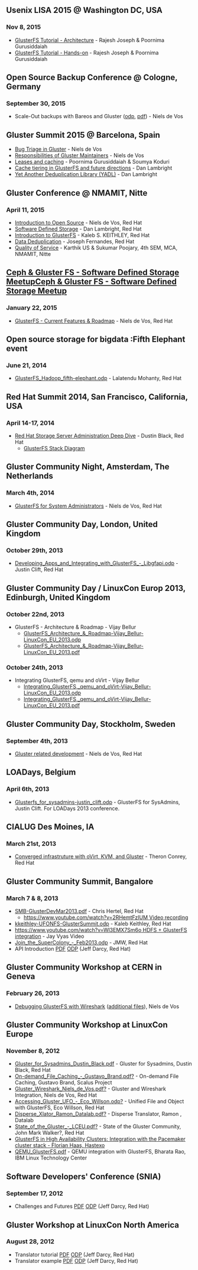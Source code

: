 
Usenix LISA 2015 @ Washington DC, USA
-------------------------------------

### Nov 8, 2015

-   [GlusterFS Tutorial - Architecture](./LISA-2015-GlusterFS-Introduction.odp) -
    Rajesh Joseph & Poornima Gurusiddaiah
-   [GlusterFS Tutorial - Hands-on](./LISA-2015-GlusterFS-Hands-on.odp) -
    Rajesh Joseph & Poornima Gurusiddaiah

Open Source Backup Conference @ Cologne, Germany
------------------------------------------------

### September 30, 2015

-   Scale-Out backups with Bareos and Gluster
    ([odp](Scale-Out_backups_with_Bareos_and_Gluster.odp),
    [pdf](Scale-Out_backups_with_Bareos_and_Gluster.pdf)) - Niels de Vos

Gluster Summit 2015 @ Barcelona, Spain
--------------------------------------

-   [Bug Triage in Gluster](./Bug_Triage_in_Gluster.odp) -
    Niels de Vos
-   [Responsibilities of Gluster
    Maintainers](./Responsibilities_of_Gluster_Maintainers.odp) -
    Niels de Vos
-   [Leases and caching](./Leases-and-caching_final.odp) -
    Poornima Gurusiddaiah & Soumya Koduri
-   [Cache tiering in GlusterFS and future
    directions](./Tiering_barcelona.odp) - Dan Lambright
-   [Yet Another Deduplication
    Library (YADL)](./Light_barcelona.odp) - Dan Lambright

Gluster Conference @ NMAMIT, Nitte
----------------------------------

### April 11, 2015

-   [Introduction to Open
    Source](./GlusterFS_Open_Source.odp) - Niels de Vos,
    Red Hat
-   [Software Defined
    Storage](./Software_Defined_Storage.odp) - Dan
    Lambright, Red Hat
-   [Introduction to
    GlusterFS](./Gluster_Technical_Overview.odp) -
    Kaleb S. KEITHLEY, Red Hat
-   [Data Deduplication](./Dedupe_nmamit.odp) - Joseph
    Fernandes, Red Hat
-   [Quality of Service](./Qos.odp) - Karthik US & Sukumar
    Poojary, 4th SEM, MCA, NMAMIT, Nitte

[Ceph & Gluster FS - Software Defined Storage MeetupCeph & Gluster FS - Software Defined Storage Meetup](http://www.meetup.com/RedHatFinland/events/218774694/)
---------------------------------------------------------------------------------------------------------------------------------------------------------------

### January 22, 2015

-   [GlusterFS - Current Features &
    Roadmap](./GlusterFS_Current_Features_and_Roadmap.pdf) -
    Niels de Vos, Red Hat

Open source storage for bigdata :Fifth Elephant event
-----------------------------------------------------

### June 21, 2014

-   [GlusterFS_Hadoop_fifth-elephant.odp](./GlusterFS_Hadoop_fifth-elephant.odp) - Lalatendu Mohanty, Red
    Hat

Red Hat Summit 2014, San Francisco, California, USA
---------------------------------------------------

### April 14-17, 2014

-   [Red Hat Storage Server Administration Deep
    Dive](http://people.redhat.com/dblack/summit2014/black_w_1650_Red_Hat_Storage_Server_administration_deep_dive.odp) -
    Dustin Black, Red Hat
    -   [GlusterFS Stack
        Diagram](http://people.redhat.com/dblack/summit2014/gluster_stack.odp)

Gluster Community Night, Amsterdam, The Netherlands
---------------------------------------------------

### March 4th, 2014

-   [GlusterFS for System
    Administrators](http://people.redhat.com/ndevos/talks/gluster_for_sysadmins-amsterdam-20140304.pdf) -
    Niels de Vos, Red Hat

Gluster Community Day, London, United Kingdom
---------------------------------------------

### October 29th, 2013

-   [Developing_Apps_and_Integrating_with_GlusterFS_-_Libgfapi.odp](./Developing_Apps_and_Integrating_with_GlusterFS_-_Libgfapi.odp) -
    Justin Clift, Red Hat

Gluster Community Day / LinuxCon Europ 2013, Edinburgh, United Kingdom
----------------------------------------------------------------------

### October 22nd, 2013

-   GlusterFS - Architecture & Roadmap - Vijay Bellur
    -   [GlusterFS_Architecture_&_Roadmap-Vijay_Bellur-LinuxCon_EU_2013.odp](./GlusterFS_Architecture_&_Roadmap-Vijay_Bellur-LinuxCon_EU_2013.odp)
    -   [GlusterFS_Architecture_&_Roadmap-Vijay_Bellur-LinuxCon_EU_2013.pdf](./GlusterFS_Architecture_&_Roadmap-Vijay_Bellur-LinuxCon_EU_2013.pdf)

### October 24th, 2013

-   Integrating GlusterFS, qemu and oVirt - Vijay Bellur
    -   [Integrating_GlusterFS,_qemu_and_oVirt-Vijay_Bellur-LinuxCon_EU_2013.odp](./Integrating_GlusterFS,_qemu_and_oVirt-Vijay_Bellur-LinuxCon_EU_2013.odp)
    -   [Integrating_GlusterFS,_qemu_and_oVirt-Vijay_Bellur-LinuxCon_EU_2013.pdf](./Integrating_GlusterFS,_qemu_and_oVirt-Vijay_Bellur-LinuxCon_EU_2013.pdf)

Gluster Community Day, Stockholm, Sweden
----------------------------------------

### September 4th, 2013

-   [Gluster related
    development](http://people.redhat.com/ndevos/talks/Gluster-Stockholm-20130902.pdf) -
    Niels de Vos, Red Hat

LOADays, Belgium
----------------

### April 6th, 2013

-   [Glusterfs_for_sysadmins-justin_clift.odp](./Glusterfs_for_sysadmins-justin_clift.odp) - GlusterFS for
    SysAdmins, Justin Clift. For LOADays 2013 conference.

CIALUG Des Moines, IA
---------------------

### March 21st, 2013

-   [Converged infrastruture with oVirt, KVM, and
    Gluster](http://www.rwx3.com/downloads/CI_presentation_26Feb2013.pdf) -
    Theron Conrey, Red Hat

Gluster Community Summit, Bangalore
-----------------------------------

### March 7 & 8, 2013

-   [SMB-GlusterDevMar2013.pdf](./SMB-GlusterDevMar2013.pdf) - Chris Hertel, Red Hat
    -   [https://www.youtube.com/watch?v=2RHemtFzIUM Video
        recording](https://www.youtube.com/watch?v=2RHemtFzIUM_Video_recording)
-   [kkeithley-UFONFS-GlusterSummit.odp](./kkeithley-UFONFS-GlusterSummit.odp) - Kaleb Keithley, Red Hat
-   [https://www.youtube.com/watch?v=Wl3EMX7Sm6o HDFS + GlusterFS
    integration](https://www.youtube.com/watch?v=Wl3EMX7Sm6o_HDFS_+_GlusterFS_integration) -
    Jay Vyas Video
-   [Join_the_SuperColony_-_Feb2013.odp](./Join_the_SuperColony_-_Feb2013.odp) - JMW, Red Hat
-   API Introduction
    [PDF](http://www.gluster.org/community/documentation/images/b/b1/Gsummit-apis-2012.pdf)
    [ODP](http://www.gluster.org/community/documentation/images/5/58/Gsummit-apis-2013.odp)
    (Jeff Darcy, Red Hat)

Gluster Community Workshop at CERN in Geneva
--------------------------------------------

### February 26, 2013

-   [Debugging GlusterFS with
    Wireshark](./debugging-with-wireshark-niels-de-vos.pdf)
    ([additional
    files](http://people.redhat.com/ndevos/talks/debugging-glusterfs-with-wireshark.d/)),
    Niels de Vos

Gluster Community Workshop at LinuxCon Europe
---------------------------------------------

### November 8, 2012

-   [Gluster_for_Sysadmins_Dustin_Black.pdf](./Gluster_for_Sysadmins_Dustin_Black.pdf) - Gluster for
    Sysadmins, Dustin Black, Red Hat
-   [On-demand\_File\_Caching\_-\_Gustavo\_Brand.pdf?](./On-demand_File_Caching_-_Gustavo_Brand.pdf?) -
    On-demand File Caching, Gustavo Brand, Scalus Project
-   [Gluster\_Wireshark\_Niels\_de\_Vos.pdf?](./Gluster_Wireshark_Niels_de_Vos.pdf?) -
    Gluster and Wireshark Integration, Niels de Vos, Red Hat
-   [Accessing\_Gluster\_UFO\_-\_Eco\_Willson.odp?](./Accessing_Gluster_UFO_-_Eco_Willson.odp?) -
    Unified File and Object with GlusterFS, Eco Willson, Red Hat
-   [Disperse\_Xlator\_Ramon\_Datalab.pdf?](./Disperse_Xlator_Ramon_Datalab.pdf?) -
    Disperse Translator, Ramon , Datalab
-   [State\_of\_the\_Gluster\_-\_LCEU.pdf?](./State_of_the_Gluster_-_LCEU.pdf?) -
    State of the Gluster Community, John Mark Walker?, Red Hat
-   [GlusterFS in High Availability Clusters: Integration with the
    Pacemaker cluster stack - Florian Haas,
    Hastexo](http://www.hastexo.com/misc/static/presentations/lceu2012/glusterfs.html)
-   [QEMU_GlusterFS.pdf](./QEMU_GlusterFS.pdf) - QEMU integration
    with GlusterFS, Bharata Rao, IBM Linux Technology Center

Software Developers' Conference (SNIA)
--------------------------------------

### September 17, 2012

-   Challenges and Futures
    [PDF](./Sdc-2012-challenges.pdf)
    [ODP](./Sdc-challenges-2012.odp)
    (Jeff Darcy, Red Hat)

Gluster Workshop at LinuxCon North America
------------------------------------------

### August 28, 2012

-   Translator tutorial
    [PDF](./Lcna-2012-tutorial.pdf)
    [ODP](./Lcna-tutorial-2012.odp)
    (Jeff Darcy, Red Hat)
-   Translator example
    [PDF](./Lcna-2012-example.pdf)
    [ODP](./Lcna-example-2012.odp)
    (Jeff Darcy, Red Hat)
